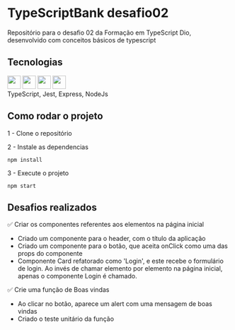 # TypeScriptBank desafio02

Repositório para o desafio 02 da Formação em TypeScript Dio, desenvolvido com conceitos básicos de typescript

## Tecnologias

<img width='30px' src="https://cdn.jsdelivr.net/gh/devicons/devicon/icons/typescript/typescript-original.svg" /> <img width='30px' src="https://cdn.jsdelivr.net/gh/devicons/devicon/icons/jest/jest-plain.svg" /> <img width='30px' src="https://cdn.jsdelivr.net/gh/devicons/devicon/icons/express/express-original.svg" /> <img width='30px' src="https://cdn.jsdelivr.net/gh/devicons/devicon/icons/nodejs/nodejs-original.svg" />
           <br> TypeScript, Jest, Express, NodeJs
          

## Como rodar o projeto

1 - Clone o repositório

2 - Instale as dependencias

```
npm install
```

3 - Execute o projeto

```
npm start
```


## Desafios realizados
✅ Criar os componentes referentes aos elementos na página inicial

* Criado um componente para o header, com o título da aplicação
* Criado um componente para o botão, que aceita onClick como uma das props do componente
* Componente Card refatorado como 'Login', e este recebe o formulário de login. Ao invés de chamar elemento por elemento na página inicial, apenas o componente Login é chamado.

✅ Crie uma função de Boas vindas

* Ao clicar no botão, aparece um alert com uma mensagem de boas vindas
* Criado o teste unitário da função
